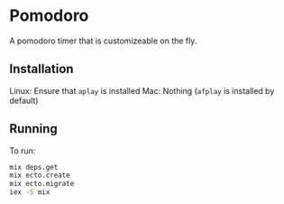 # Pomodoro

A pomodoro timer that is customizeable on the fly.

## Installation

Linux: Ensure that `aplay` is installed
Mac: Nothing (`afplay` is installed by default)

## Running

To run:

``` sh
mix deps.get
mix ecto.create
mix ecto.migrate
iex -S mix
```
